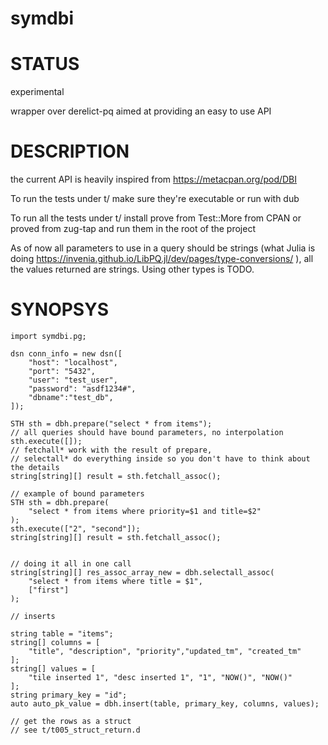 # symdbi

# STATUS

experimental

wrapper over derelict-pq aimed at providing an easy to use API

# DESCRIPTION

the current API is heavily inspired from https://metacpan.org/pod/DBI

To run the tests under t/ make sure they're executable or run with dub

To run all the tests under t/ install prove from Test::More from CPAN or proved from
  zug-tap and run them in the root of the project

As of now all parameters to use in a query should be strings (what Julia is doing https://invenia.github.io/LibPQ.jl/dev/pages/type-conversions/ ), all the values returned are strings. Using
other types is TODO.

# SYNOPSYS

```
import symdbi.pg;

dsn conn_info = new dsn([
    "host": "localhost",
    "port": "5432",
    "user": "test_user",
    "password": "asdf1234#",
    "dbname":"test_db",
]);

STH sth = dbh.prepare("select * from items");
// all queries should have bound parameters, no interpolation
sth.execute([]);
// fetchall* work with the result of prepare,
// selectall* do everything inside so you don't have to think about the details
string[string][] result = sth.fetchall_assoc();

// example of bound parameters
STH sth = dbh.prepare(
    "select * from items where priority=$1 and title=$2"
);
sth.execute(["2", "second"]);
string[string][] result = sth.fetchall_assoc();


// doing it all in one call
string[string][] res_assoc_array_new = dbh.selectall_assoc(
    "select * from items where title = $1",
    ["first"]
);

// inserts

string table = "items";
string[] columns = [
    "title", "description", "priority","updated_tm", "created_tm"
];
string[] values = [
    "tile inserted 1", "desc inserted 1", "1", "NOW()", "NOW()"
];
string primary_key = "id";
auto auto_pk_value = dbh.insert(table, primary_key, columns, values);

// get the rows as a struct
// see t/t005_struct_return.d

```

